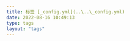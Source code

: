 ```yaml
---
title: 标签 [_config.yml](..\..\_config.yml) 
date: 2022-08-16 10:49:13
type: tags
layout: "tags"
---
```

